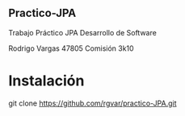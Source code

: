 ## Practico-JPA

Trabajo Práctico JPA
Desarrollo de Software

Rodrigo Vargas 47805
Comisión 3k10

# Instalación

git clone https://github.com/rgvar/practico-JPA.git
